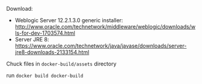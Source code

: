 Download:

* Weblogic Server 12.2.1.3.0 generic installer: http://www.oracle.com/technetwork/middleware/weblogic/downloads/wls-for-dev-1703574.html
* Server JRE 8: https://www.oracle.com/technetwork/java/javase/downloads/server-jre8-downloads-2133154.html

Chuck files in `docker-build/assets` directory

run `docker build docker-build`
